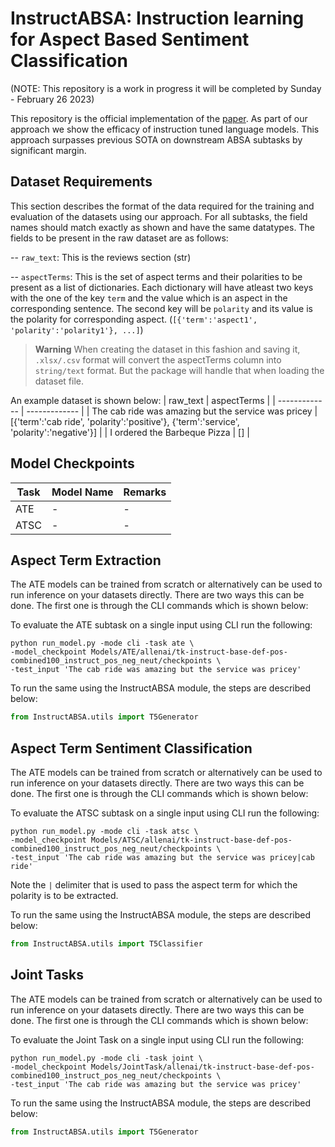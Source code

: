 # InstructABSA: Instruction learning for Aspect Based Sentiment Classification

(NOTE: This repository is a work in progress it will be completed by Sunday - February 26 2023)

This repository is the official implementation of the [paper](https://arxiv.org/abs/2302.08624). As part of our approach we show the efficacy of instruction tuned language models. This approach surpasses previous SOTA on downstream ABSA subtasks by significant margin.

## Dataset Requirements
This section describes the format of the data required for the training and evaluation of the datasets using our approach. For all subtasks, the field names should match exactly as shown and have the same datatypes. The fields to be present in the raw dataset are as follows:

-- ```raw_text```: This is the reviews section (str)

-- ```aspectTerms```: This is the set of aspect terms and their polarities to be present as a list of dictionaries. Each dictionary will have atleast two keys with the one of the key ```term``` and the value which is an aspect in the corresponding sentence. The second key will be ```polarity``` and its value is the polarity for corresponding aspect. (```[{'term':'aspect1', 'polarity':'polarity1'}, ...]```)

>**Warning**
>When creating the dataset in this fashion and saving it, ```.xlsx/.csv``` format will convert the aspectTerms column into ```string/text``` format. But the package will handle that when loading the dataset file. 

An example dataset is shown below:
| raw_text  | aspectTerms |
| ------------- | ------------- |
| The cab ride was amazing but the service was pricey  | [{'term':'cab ride', 'polarity':'positive'}, {'term':'service', 'polarity':'negative'}]  |
| I ordered the Barbeque Pizza | []  |

## Model Checkpoints
| Task  | Model Name | Remarks |
| ------------- | ------------- | ------------- |
| ATE| - | - |
| ATSC| - | - |

## Aspect Term Extraction

The ATE models can be trained from scratch or alternatively can be used to run inference on your datasets directly. There are two ways this can be done. The first one is through the CLI commands which is shown below:

To evaluate the ATE subtask on a single input using CLI run the following:
```shell
python run_model.py -mode cli -task ate \
-model_checkpoint Models/ATE/allenai/tk-instruct-base-def-pos-combined100_instruct_pos_neg_neut/checkpoints \
-test_input 'The cab ride was amazing but the service was pricey'
```

To run the same using the InstructABSA module, the steps are described below:
```python
from InstructABSA.utils import T5Generator
```

## Aspect Term Sentiment Classification

The ATE models can be trained from scratch or alternatively can be used to run inference on your datasets directly. There are two ways this can be done. The first one is through the CLI commands which is shown below:

To evaluate the ATSC subtask on a single input using CLI run the following:
```shell
python run_model.py -mode cli -task atsc \
-model_checkpoint Models/ATSC/allenai/tk-instruct-base-def-pos-combined100_instruct_pos_neg_neut/checkpoints \
-test_input 'The cab ride was amazing but the service was pricey|cab ride'
```
Note the ```|``` delimiter that is used to pass the aspect term for which the polarity is to be extracted.

To run the same using the InstructABSA module, the steps are described below:
```python
from InstructABSA.utils import T5Classifier
```

## Joint Tasks

The ATE models can be trained from scratch or alternatively can be used to run inference on your datasets directly. There are two ways this can be done. The first one is through the CLI commands which is shown below:

To evaluate the Joint Task on a single input using CLI run the following:
```shell
python run_model.py -mode cli -task joint \
-model_checkpoint Models/JointTask/allenai/tk-instruct-base-def-pos-combined100_instruct_pos_neg_neut/checkpoints \
-test_input 'The cab ride was amazing but the service was pricey'
```

To run the same using the InstructABSA module, the steps are described below:
```python
from InstructABSA.utils import T5Generator
```


